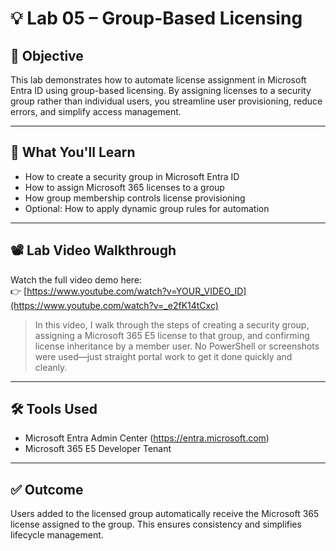 # 💡 Lab 05 – Group-Based Licensing

## 🎯 Objective
This lab demonstrates how to automate license assignment in Microsoft Entra ID using group-based licensing. By assigning licenses to a security group rather than individual users, you streamline user provisioning, reduce errors, and simplify access management.

---

## 🧪 What You'll Learn
- How to create a security group in Microsoft Entra ID
- How to assign Microsoft 365 licenses to a group
- How group membership controls license provisioning
- Optional: How to apply dynamic group rules for automation

---

## 📽️ Lab Video Walkthrough
Watch the full video demo here:  
👉 [https://www.youtube.com/watch?v=YOUR_VIDEO_ID](https://www.youtube.com/watch?v=_e2fK14tCxc)

> In this video, I walk through the steps of creating a security group, assigning a Microsoft 365 E5 license to that group, and confirming license inheritance by a member user. No PowerShell or screenshots were used—just straight portal work to get it done quickly and cleanly.

---

## 🛠️ Tools Used
- Microsoft Entra Admin Center (https://entra.microsoft.com)
- Microsoft 365 E5 Developer Tenant

---

## ✅ Outcome
Users added to the licensed group automatically receive the Microsoft 365 license assigned to the group. This ensures consistency and simplifies lifecycle management.

